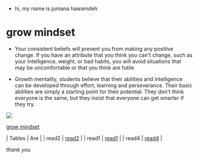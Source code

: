 * hi, my name is jumana hawamdeh
 
# grow mindset

 * Your consistent beliefs will prevent you from making any positive change. If you have an attribute that you think you can't change, such as your intelligence, weight, or bad habits, you will avoid situations that may be uncomfortable or that you think are futile

 * Growth mentality, students believe that their abilities and intelligence can be developed through effort, learning and perseverance. Their basic abilities are simply a starting point for their potential. They don't think everyone is the same, but they insist that everyone can get smarter if they try.

![](https://www.excelsior.edu/wp-content/uploads/sites/46/2017/03/Growth-Mindset-e1565799493145.png)

[grow mindset](https://www.ta3allamdz.com/2018/04/17-growth-mindset.html)

| Tables        | Are         |
| read2  |  [read2](https://jumanahawamdeh.github.io/learning.journal/read2)  |
| read1 |  [read1](read1.md) |
|  read4 |  [read4](read4.md) |

*thank you*
